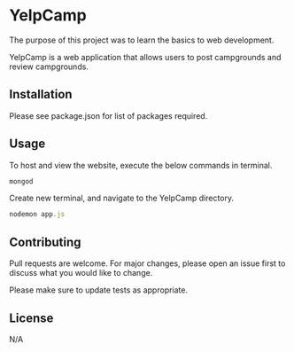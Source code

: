 # YelpCamp

The purpose of this project was to learn the basics to web development.

YelpCamp is a web application that allows users to post campgrounds and review campgrounds.

## Installation

Please see package.json for list of packages required.

## Usage

To host and view the website, execute the below commands in terminal.

```javascript
mongod
```

Create new terminal, and navigate to the YelpCamp directory.

```javascript
nodemon app.js
```

## Contributing
Pull requests are welcome. For major changes, please open an issue first to discuss what you would like to change.

Please make sure to update tests as appropriate.

## License
N/A